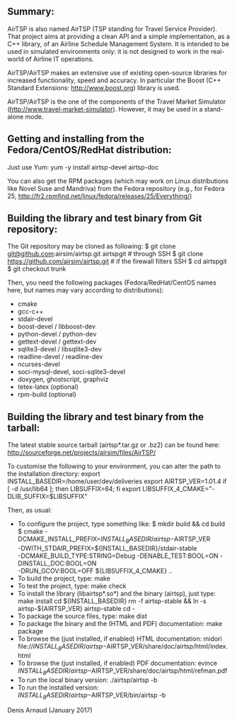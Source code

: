 
Summary:
--------
AirTSP is also named AirTSP (TSP standing for Travel Service Provider).
That project aims at providing a clean API and a simple implementation,
as a C++ library, of an Airline Schedule Management System. It is intended
to be used in simulated environments only: it is not designed to work
in the real-world of Airline IT operations.

AirTSP/AirTSP makes an extensive use of existing open-source libraries
for increased functionality, speed and accuracy. In particular the
Boost (C++ Standard Extensions: http://www.boost.org) library is used.

AirTSP/AirTSP is the one of the components of the Travel Market Simulator
(http://www.travel-market-simulator). However, it may be used in a
stand-alone mode.


Getting and installing from the Fedora/CentOS/RedHat distribution:
------------------------------------------------------------------
Just use Yum:
yum -y install airtsp-devel airtsp-doc

You can also get the RPM packages (which may work on Linux
distributions like Novel Suse and Mandriva) from the Fedora repository
(e.g., for Fedora 25,
http://fr2.rpmfind.net/linux/fedora/releases/25/Everything/)


Building the library and test binary from Git repository:
----------------------------------------------------------------
The Git repository may be cloned as following:
$ git clone git@github.com:airsim/airtsp.git airtspgit # through SSH
$ git clone https://github.com/airsim/airtsp.git # if the firewall filters SSH
$ cd airtspgit
$ git checkout trunk

Then, you need the following packages (Fedora/RedHat/CentOS names here, 
but names may vary according to distributions):
  * cmake
  * gcc-c++
  * stdair-devel
  * boost-devel / libboost-dev
  * python-devel / python-dev
  * gettext-devel / gettext-dev
  * sqlite3-devel / libsqlite3-dev
  * readline-devel / readline-dev
  * ncurses-devel
  * soci-mysql-devel, soci-sqlite3-devel
  * doxygen, ghostscript, graphviz
  * tetex-latex (optional)
  * rpm-build (optional)


Building the library and test binary from the tarball:
------------------------------------------------------
The latest stable source tarball (airtsp*.tar.gz or .bz2) can be found here:
http://sourceforge.net/projects/airsim/files/AirTSP/

To customise the following to your environment, you can alter the path
to the installation directory:
export INSTALL_BASEDIR=/home/user/dev/deliveries
export AIRTSP_VER=1.01.4
if [ -d /usr/lib64 ]; then LIBSUFFIX=64; fi
export LIBSUFFIX_4_CMAKE="-DLIB_SUFFIX=$LIBSUFFIX"

Then, as usual:
* To configure the project, type something like:
$ mkdir build && cd build
$ cmake -DCMAKE_INSTALL_PREFIX=${INSTALL_BASEDIR}/airtsp-$AIRTSP_VER \
   -DWITH_STDAIR_PREFIX=${INSTALL_BASEDIR}/stdair-stable \
   -DCMAKE_BUILD_TYPE:STRING=Debug -DENABLE_TEST:BOOL=ON -DINSTALL_DOC:BOOL=ON \
   -DRUN_GCOV:BOOL=OFF ${LIBSUFFIX_4_CMAKE} ..
* To build the project, type:
  make
* To test the project, type:
  make check
* To install the library (libairtsp*.so*) and the binary (airtsp), just type:
  make install
  cd ${INSTALL_BASEDIR}
  rm -f airtsp-stable && ln -s airtsp-${AIRTSP_VER} airtsp-stable
  cd -
* To package the source files, type:
  make dist
* To package the binary and the (HTML and PDF) documentation:
  make package
* To browse the (just installed, if enabled) HTML documentation:
  midori file://${INSTALL_BASEDIR}/airtsp-$AIRTSP_VER/share/doc/airtsp/html/index.html
* To browse the (just installed, if enabled) PDF documentation:
  evince ${INSTALL_BASEDIR}/airtsp-$AIRTSP_VER/share/doc/airtsp/html/refman.pdf
* To run the local binary version:
  ./airtsp/airtsp -b
* To run the installed version:
  ${INSTALL_BASEDIR}/airtsp-$AIRTSP_VER/bin/airtsp -b

Denis Arnaud (January 2017)

